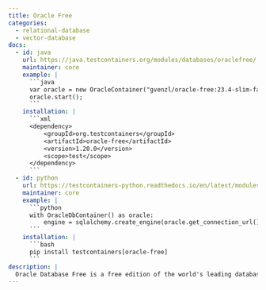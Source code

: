 ```yaml
---
title: Oracle Free
categories:
  - relational-database
  - vector-database
docs:
  - id: java
    url: https://java.testcontainers.org/modules/databases/oraclefree/
    maintainer: core
    example: |
      ```java
      var oracle = new OracleContainer("gvenzl/oracle-free:23.4-slim-faststart");
      oracle.start();
      ```
    installation: |
      ```xml
      <dependency>
          <groupId>org.testcontainers</groupId>
          <artifactId>oracle-free</artifactId>
          <version>1.20.0</version>
          <scope>test</scope>
      </dependency>
      ```
  - id: python
    url: https://testcontainers-python.readthedocs.io/en/latest/modules/oracle-free/README.html
    maintainer: core
    example: |
      ```python
      with OracleDbContainer() as oracle:
          engine = sqlalchemy.create_engine(oracle.get_connection_url())
      ```
    installation: |
      ```bash
      pip install testcontainers[oracle-free]
      ```
description: |
  Oracle Database Free is a free edition of the world's leading database specifically designed for anybody to develop, learn, and run on Oracle Database for free.
---
```

